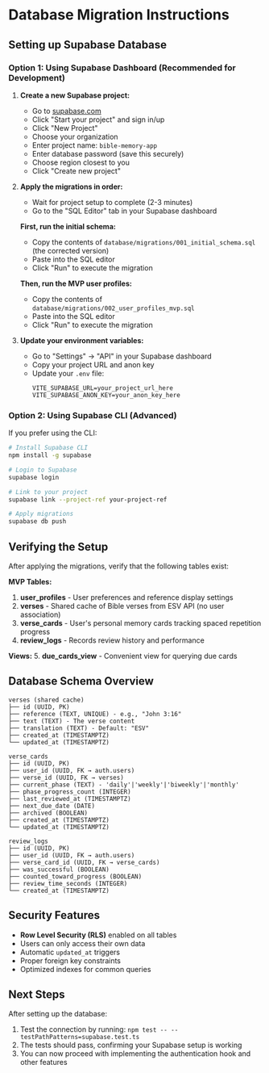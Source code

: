# Database Migration Instructions

## Setting up Supabase Database

### Option 1: Using Supabase Dashboard (Recommended for Development)

1. **Create a new Supabase project:**
   - Go to [supabase.com](https://supabase.com)
   - Click "Start your project" and sign in/up
   - Click "New Project"
   - Choose your organization
   - Enter project name: `bible-memory-app`
   - Enter database password (save this securely)
   - Choose region closest to you
   - Click "Create new project"

2. **Apply the migrations in order:**
   - Wait for project setup to complete (2-3 minutes)
   - Go to the "SQL Editor" tab in your Supabase dashboard
   
   **First, run the initial schema:**
   - Copy the contents of `database/migrations/001_initial_schema.sql` (the corrected version)
   - Paste into the SQL editor
   - Click "Run" to execute the migration
   
   **Then, run the MVP user profiles:**
   - Copy the contents of `database/migrations/002_user_profiles_mvp.sql`
   - Paste into the SQL editor
   - Click "Run" to execute the migration

3. **Update your environment variables:**
   - Go to "Settings" → "API" in your Supabase dashboard
   - Copy your project URL and anon key
   - Update your `.env` file:
     ```
     VITE_SUPABASE_URL=your_project_url_here
     VITE_SUPABASE_ANON_KEY=your_anon_key_here
     ```

### Option 2: Using Supabase CLI (Advanced)

If you prefer using the CLI:

```bash
# Install Supabase CLI
npm install -g supabase

# Login to Supabase
supabase login

# Link to your project
supabase link --project-ref your-project-ref

# Apply migrations
supabase db push
```

## Verifying the Setup

After applying the migrations, verify that the following tables exist:

**MVP Tables:**
1. **user_profiles** - User preferences and reference display settings
2. **verses** - Shared cache of Bible verses from ESV API (no user association)
3. **verse_cards** - User's personal memory cards tracking spaced repetition progress
4. **review_logs** - Records review history and performance

**Views:**
5. **due_cards_view** - Convenient view for querying due cards

## Database Schema Overview

```
verses (shared cache)
├── id (UUID, PK)
├── reference (TEXT, UNIQUE) - e.g., "John 3:16"
├── text (TEXT) - The verse content
├── translation (TEXT) - Default: "ESV"
├── created_at (TIMESTAMPTZ)
└── updated_at (TIMESTAMPTZ)

verse_cards
├── id (UUID, PK)
├── user_id (UUID, FK → auth.users)
├── verse_id (UUID, FK → verses)
├── current_phase (TEXT) - 'daily'|'weekly'|'biweekly'|'monthly'
├── phase_progress_count (INTEGER)
├── last_reviewed_at (TIMESTAMPTZ)
├── next_due_date (DATE)
├── archived (BOOLEAN)
├── created_at (TIMESTAMPTZ)
└── updated_at (TIMESTAMPTZ)

review_logs
├── id (UUID, PK)
├── user_id (UUID, FK → auth.users)
├── verse_card_id (UUID, FK → verse_cards)
├── was_successful (BOOLEAN)
├── counted_toward_progress (BOOLEAN)
├── review_time_seconds (INTEGER)
└── created_at (TIMESTAMPTZ)
```

## Security Features

- **Row Level Security (RLS)** enabled on all tables
- Users can only access their own data
- Automatic `updated_at` triggers
- Proper foreign key constraints
- Optimized indexes for common queries

## Next Steps

After setting up the database:

1. Test the connection by running: `npm test -- --testPathPatterns=supabase.test.ts`
2. The tests should pass, confirming your Supabase setup is working
3. You can now proceed with implementing the authentication hook and other features